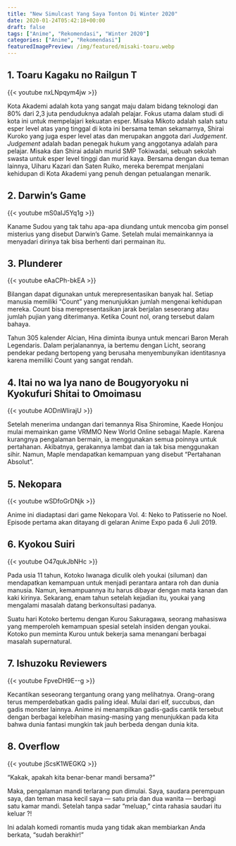 ```yaml
---
title: "New Simulcast Yang Saya Tonton Di Winter 2020"
date: 2020-01-24T05:42:18+00:00
draft: false
tags: ["Anime", "Rekomendasi", "Winter 2020"]
categories: ["Anime", "Rekomendasi"]
featuredImagePreview: /img/featured/misaki-toaru.webp
---
```


## 1. Toaru Kagaku no Railgun T 

{{< youtube nxLNpqym4jw >}}

Kota Akademi adalah kota yang sangat maju dalam bidang teknologi dan 80% dari 2,3 juta penduduknya adalah pelajar. Fokus utama dalam studi di kota ini untuk mempelajari kekuatan esper. Misaka Mikoto adalah salah satu esper level atas yang tinggal di kota ini bersama teman sekamarnya, Shirai Kuroko yang juga esper level atas dan merupakan anggota dari _Judgement_. _Judgement_ adalah badan penegak hukum yang anggotanya adalah para pelajar. Misaka dan Shirai adalah murid SMP Tokiwadai, sebuah sekolah swasta untuk esper level tinggi dan murid kaya. Bersama dengan dua teman lainnya, Uiharu Kazari dan Saten Ruiko, mereka berempat menjalani kehidupan di Kota Akademi yang penuh dengan petualangan menarik. 

## 2. Darwin&#8217;s Game

{{< youtube mS0aIJ5Yq1g >}}

Kaname Sudou yang tak tahu apa-apa diundang untuk mencoba gim ponsel misterius yang disebut Darwin&#8217;s Game. Setelah mulai memainkannya ia menyadari dirinya tak bisa berhenti dari permainan itu. 

## 3. Plunderer

{{< youtube eAaCPh-bkEA >}}

Bilangan dapat digunakan untuk merepresentasikan banyak hal. Setiap manusia memiliki &#8220;Count&#8221; yang menunjukkan jumlah mengenai kehidupan mereka. Count bisa merepresentasikan jarak berjalan seseorang atau jumlah pujian yang diterimanya. Ketika Count nol, orang tersebut dalam bahaya.

Tahun 305 kalender Alcian, Hina diminta ibunya untuk mencari Baron Merah Legendaris. Dalam perjalanannya, ia bertemu dengan Licht, seorang pendekar pedang bertopeng yang berusaha menyembunyikan identitasnya karena memiliki Count yang sangat rendah.

## 4. Itai no wa Iya nano de Bougyoryoku ni Kyokufuri Shitai to Omoimasu

{{< youtube AODnWIirajU >}}

Setelah menerima undangan dari temannya Risa Shiromine, Kaede Honjou mulai memainkan game VRMMO New World Online sebagai Maple. Karena kurangnya pengalaman bermain, ia menggunakan semua poinnya untuk pertahanan. Akibatnya, gerakannya lambat dan ia tak bisa menggunakan sihir. Namun, Maple mendapatkan kemampuan yang disebut &#8220;Pertahanan Absolut&#8221;.

## 5. Nekopara

{{< youtube wSDfoGrDNjk >}}

Anime ini diadaptasi dari game Nekopara Vol. 4: Neko to Patisserie no Noel. Episode pertama akan ditayang di gelaran Anime Expo pada 6 Juli 2019.

## 6. Kyokou Suiri

{{< youtube O47qukJbNHc >}}

Pada usia 11 tahun, Kotoko Iwanaga diculik oleh youkai (siluman) dan mendapatkan kemampuan untuk menjadi perantara antara roh dan dunia manusia. Namun, kemampuannya itu harus dibayar dengan mata kanan dan kaki kirinya. Sekarang, enam tahun setelah kejadian itu, youkai yang mengalami masalah datang berkonsultasi padanya.

Suatu hari Kotoko bertemu dengan Kurou Sakuragawa, seorang mahasiswa yang memperoleh kemampuan spesial setelah insiden dengan youkai. Kotoko pun meminta Kurou untuk bekerja sama menangani berbagai masalah supernatural.

## 7. Ishuzoku Reviewers

{{< youtube FpveDH9E--g >}}

Kecantikan seseorang tergantung orang yang melihatnya. Orang-orang terus memperdebatkan gadis paling ideal. Mulai dari elf, succubus, dan gadis monster lainnya. Anime ini menampilkan gadis-gadis cantik tersebut dengan berbagai kelebihan masing-masing yang menunjukkan pada kita bahwa dunia fantasi mungkin tak jauh berbeda dengan dunia kita.

## 8. Overflow

{{< youtube jScsK1WEGKQ >}}

&#8220;Kakak, apakah kita benar-benar mandi bersama?&#8221;

Maka, pengalaman mandi terlarang pun dimulai. Saya, saudara perempuan saya, dan teman masa kecil saya — satu pria dan dua wanita — berbagi satu kamar mandi. Setelah tanpa sadar &#8220;meluap,&#8221; cinta rahasia saudari itu keluar ?!

Ini adalah komedi romantis muda yang tidak akan membiarkan Anda berkata, &#8220;sudah berakhir!&#8221;